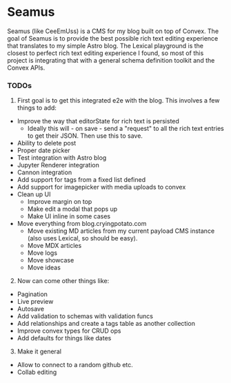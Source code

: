 # Seamus
Seamus (like CeeEmUss) is a CMS for my blog built on top of Convex. The goal of Seamus is to provide the best possible rich text editing experience that translates to my simple Astro blog. The Lexical playground is the closest to perfect rich text editing experience I found, so most of this project is integrating that with a general schema definition toolkit and the Convex APIs.


### TODOs
1. First goal is to get this integrated e2e with the blog. This involves a few things to add:

- Improve the way that editorState for rich text is persisted
    - Ideally this will - on save - send a "request" to all the rich text entries to get their JSON. Then use this to save.
- Ability to delete post
- Proper date picker
- Test integration with Astro blog
- Jupyter Renderer integration
- Cannon integration
- Add support for tags from a fixed list defined 
- Add support for imagepicker with media uploads to convex
- Clean up UI
    - Improve margin on top
    - Make edit a modal that pops up
    - Make UI inline in some cases
- Move everything from blog.cryingpotato.com
    - Move existing MD articles from my current payload CMS instance (also uses Lexical, so should be easy).
    - Move MDX articles
    - Move logs
    - Move showcase
    - Move ideas

2. Now can come other things like:
- Pagination
- Live preview
- Autosave
- Add validation to schemas with validation funcs
- Add relationships and create a tags table as another collection
- Improve convex types for CRUD ops
- Add defaults for things like dates

3. Make it general
- Allow to connect to a random github etc.
- Collab editing

